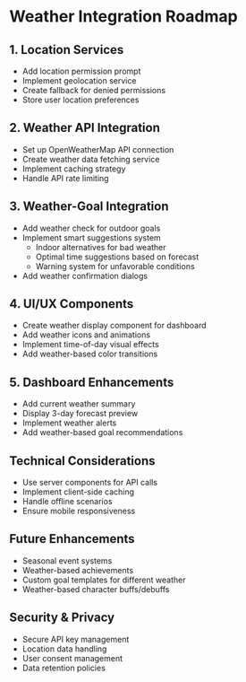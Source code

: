 # Weather Integration Roadmap

## 1. Location Services
- Add location permission prompt
- Implement geolocation service
- Create fallback for denied permissions
- Store user location preferences

## 2. Weather API Integration
- Set up OpenWeatherMap API connection
- Create weather data fetching service
- Implement caching strategy
- Handle API rate limiting

## 3. Weather-Goal Integration
- Add weather check for outdoor goals
- Implement smart suggestions system
  - Indoor alternatives for bad weather
  - Optimal time suggestions based on forecast
  - Warning system for unfavorable conditions
- Add weather confirmation dialogs

## 4. UI/UX Components
- Create weather display component for dashboard
- Add weather icons and animations
- Implement time-of-day visual effects
- Add weather-based color transitions

## 5. Dashboard Enhancements
- Add current weather summary
- Display 3-day forecast preview
- Implement weather alerts
- Add weather-based goal recommendations

## Technical Considerations
- Use server components for API calls
- Implement client-side caching
- Handle offline scenarios
- Ensure mobile responsiveness

## Future Enhancements
- Seasonal event systems
- Weather-based achievements
- Custom goal templates for different weather
- Weather-based character buffs/debuffs

## Security & Privacy
- Secure API key management
- Location data handling
- User consent management
- Data retention policies
